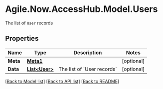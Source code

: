 # Agile.Now.AccessHub.Model.Users
The list of `User` records

## Properties

Name | Type | Description | Notes
------------ | ------------- | ------------- | -------------
**Meta** | [**Meta1**](Meta1.md) |  | [optional] 
**Data** | [**List&lt;User&gt;**](User.md) | The list of &#x60;User records&#x60; | [optional] 

[[Back to Model list]](../README.md#documentation-for-models) [[Back to API list]](../README.md#documentation-for-api-endpoints) [[Back to README]](../README.md)


